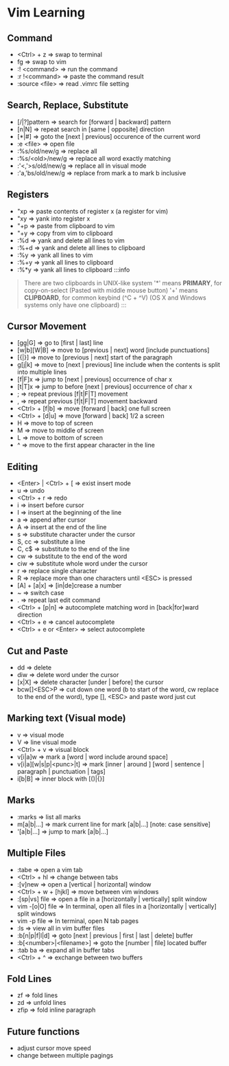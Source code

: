# Vim Learning
## Command
- \<Ctrl> + z => swap to terminal
- fg => swap to vim
- :! \<command> => run the command
- :r !\<command> => paste the command result
- :source \<file> => read .vimrc file setting

## Search, Replace, Substitute
- [/|?]pattern => search for [forward | backward] pattern
- [n|N] => repeat search in [same | opposite] direction
- [*|#] => goto the [next | previous] occurence of the current word
- :e \<file> => open file
- :%s/old/new/g => replace all
- :%s/\<old\>/new/g => replace all word exactly matching
- :'<,'>s/old/new/g => replace all in visual mode
- :'a,'bs/old/new/g => replace from mark a to mark b inclusive

## Registers
- "xp => paste contents of register x (a register for vim)
- "xy => yank into register x
- "+p => paste from clipboard to vim
- "+y => copy from vim to clipboard
- :%d => yank and delete all lines to vim
- :%+d => yank and delete all lines to clipboard
- :%y => yank all lines to vim
- :%+y => yank all lines to clipboard
- :%\*y => yank all lines to clipboard
:::info
> There are two clipboards in UNIX-like system
> '\*' means **PRIMARY**, for copy-on-select (Pasted with middle mouse button)
> '+' means **CLIPBOARD**, for common keybind (^C + ^V)
> (OS X and Windows systems only have one clipboard)
:::

## Cursor Movement
- [gg|G] => go to [first | last] line
- [w|b][W|B] => move to [previous | next] word [include punctuations]
- [{|}] => move to [previous | next] start of the paragraph
- g[j|k] => move to [next | previous] line include when the contents is split into multiple lines
- [f|F]x => jump to [next | previous]  occurrence of char x
- [t|T]x => jump to before [next | previous]  occurrence of char x
- ; => repeat previous [f|t|F|T] movement
- , => repeat previous [f|t|F|T] movement backward
- \<Ctrl> + [f|b] => move [forward | back] one full screen
- \<Ctrl> + [d|u] => move [forward | back] 1/2 a screen
- H => move to top of screen
- M => move to middle of screen
- L => move to bottom of screen
- ^ => move to the first appear character in the line

## Editing
- \<Enter> | \<Ctrl> + [ => exist insert mode
- u => undo
- \<Ctrl> + r => redo
- i => insert before cursor
- I => insert at the beginning of the line
- a => append after cursor
- A => insert at the end of the line
- s => substitute character under the cursor
- S, cc => substitute a line
- C, c$ => substitute to the end of the line
- cw => substitute to the end of the word
- ciw => substitute whole word under the cursor
- r => replace single character
- R => replace more than one characters until \<ESC> is pressed
- [A] + [a|x] => [in|de]crease a number
- ~ => switch case
- . => repeat last edit command
- \<Ctrl> + [p|n] => autocomplete matching word in [back|for]ward direction
- \<Ctrl> + e => cancel autocomplete
- \<Ctrl> + e or \<Enter> => select autocomplete

## Cut and Paste
- dd => delete
- diw => delete word under the cursor
- [x|X] => delete character [under | before] the cursor
- bcw[]\<ESC>P => cut down one word (b to start of the word, cw replace to the end of the word), type [], \<ESC> and paste word just cut

## Marking text (Visual mode)
- v => visual mode
- V => line visual mode
- \<Ctrl> + v => visual block
- v[i|a]w => mark a [word | word include around space]
- v[i|a][w|s|p|\<punc>|t] => mark [inner | around ] [word | sentence | paragraph | punctuation | tags]
- i[b|B] => inner block with [()|{}]

## Marks
- :marks => list all marks
- m[a|b|...] => mark current line for mark [a|b|...] [note: case sensitive]
- '[a|b|...] => jump to mark [a|b|...]

## Multiple Files
- :tabe => open a vim tab
- \<Ctrl> + hl => change between tabs
- :[v]new => open a [vertical | horizontal] window
- \<Ctrl> + w + [hjkl] => move between vim windows
- :[sp|vs] file => open a file in a [horizontally | vertically] split window
- vim -[o|O] file => In terminal, open all files in a [horizontally | vertically] split windows
- vim -p file => In terminal, open N tab pages
- :ls => view all in vim buffer files
- :b[n|p|f|l|d] => goto [next | previous | first | last | delete] buffer
- :b[\<number>|\<filename>] => goto the [number | file] located buffer
- :tab ba => expand all in buffer tabs
- \<Ctrl> + ^ => exchange between two buffers

## Fold Lines
- zf => fold lines
- zd => unfold lines
- zfip => fold inline paragraph

## Future functions
- adjust cursor move speed
- change between multiple pagings
